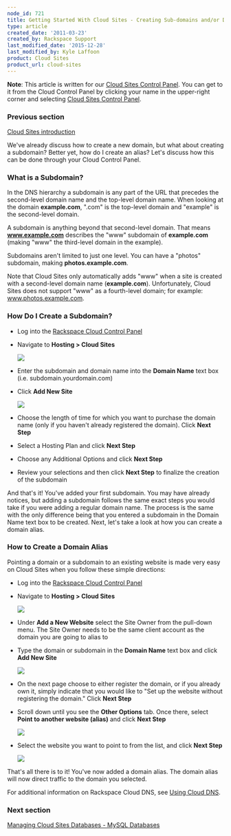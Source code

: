 ```yaml
---
node_id: 721
title: Getting Started With Cloud Sites - Creating Sub-domains and/or Domain Aliases
type: article
created_date: '2011-03-23'
created_by: Rackspace Support
last_modified_date: '2015-12-28'
last_modified_by: Kyle Laffoon
product: Cloud Sites
product_url: cloud-sites
---
```


**Note**: This article is written for our [Cloud Sites Control Panel](https://manage.rackspacecloud.com/). You can get to it from the Cloud Control Panel by clicking your name in the upper-right corner and
selecting [Cloud Sites Control Panel](https://manage.rackspacecloud.com/).

### Previous section

[Cloud Sites introduction](/how-to/cloud-sites)

We've already discuss how to create a new domain, but what about
creating a subdomain? Better yet, how do I create an alias? Let's
discuss how this can be done through your Cloud Control Panel.

### What is a Subdomain?

In the DNS hierarchy a subdomain is any part of the URL that precedes
the second-level domain name and the top-level domain name. When
looking at the domain **example.com**, ".com" is the top-level domain and
"example" is the second-level domain.

A subdomain is anything beyond that second-level domain. That means
**www.example.com** describes the "www" subdomain of **example.com** (making
"www" the third-level domain in the example).

Subdomains aren't limited to just one level.  You can have a "photos"
subdomain, making **photos.example.com**.

Note that Cloud Sites only automatically adds "www" when a site is
created with a second-level domain name (**example.com**). Unfortunately,
Cloud Sites does not support "www" as a fourth-level domain; for
example: www.photos.example.com.

### How Do I Create a Subdomain?

-   Log into the [Rackspace Cloud Control Panel](http://manage.rackspacecloud.com)
-   Navigate to **Hosting > Cloud Sites**

    ![](http://c806394.r94.cf2.rackcdn.com/cloudsites.png)

-   Enter the subdomain and domain name into the **Domain Name** text
    box (i.e. subdomain.yourdomain.com)
-   Click **Add New Site**

    ![](http://c806394.r94.cf2.rackcdn.com/addsubdomain.png)

-   Choose the length of time for which you want to purchase the domain
    name (only if you haven't already registered the domain). Click
    **Next Step**
-   Select a Hosting Plan and click **Next Step**
-   Choose any Additional Options and click **Next Step**
-   Review your selections and then click **Next Step** to finalize the
    creation of the subdomain

And that's it! You've added your first subdomain. You may have already
notices, but adding a subdomain follows the same exact steps you would
take if you were adding a regular domain name. The process is the same
with the only difference being that you entered a subdomain in the
Domain Name text box to be created. Next, let's take a look at how you
can create a domain alias.

### How to Create a Domain Alias

Pointing a domain or a subdomain to an existing website is made very
easy on Cloud Sites when you follow these simple directions:

-   Log into the [Rackspace Cloud Control Panel](http://manage.rackspacecloud.com)
-   Navigate to **Hosting > Cloud Sites**

    ![](http://c806394.r94.cf2.rackcdn.com/cloudsites.png)

-   Under **Add a New Website** select the Site Owner from the
    pull-down menu. The Site Owner needs to be the same client account
    as the domain you are going to alias to
-   Type the domain or subdomain in the **Domain Name** text box and
    click **Add New Site**

    ![](http://c806394.r94.cf2.rackcdn.com/namesite.png)

-   On the next page choose to either register the domain, or if you
    already own it, simply indicate that you would like to "Set up the
    website without registering the domain." Click **Next Step**
-   Scroll down until you see the **Other Options** tab. Once there,
    select **Point to another website (alias)** and click **Next Step**

    ![](http://c806394.r94.cf2.rackcdn.com/choosealias.png)

-   Select the website you want to point to from the list, and click
    **Next Step**

    ![](http://c806394.r94.cf2.rackcdn.com/selectalias.png)

That's all there is to it! You've now added a domain alias. The domain
alias will now direct traffic to the domain you selected.

For additional information on Rackspace Cloud DNS, see [Using Cloud DNS](/how-to/rackspace-cloud-dns).

### Next section

[Managing Cloud Sites Databases - MySQL Databases](/how-to/rackspace-cloud-sites-essentials-mysql-databases)

